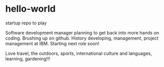 # hello-world
startup repo to play

Software development manager planning to get back into more hands on coding.  Brushing up on github. 
History developing,  management,  project management at IBM.  Starting next role soon!

Love travel,  the outdoors,  sports,  international culture and languages,  learning, gardening!!! 
